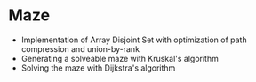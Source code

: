 # Maze

- Implementation of Array Disjoint Set with optimization of path compression and union-by-rank
- Generating a solveable maze with Kruskal's algorithm
- Solving the maze with Dijkstra's algorithm
